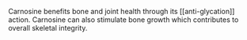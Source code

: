 Carnosine benefits bone and joint health through its [[anti-glycation]] action. Carnosine can also stimulate bone growth which contributes to overall skeletal integrity.